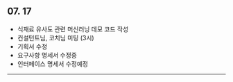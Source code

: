 
## 07. 17
- 식재료 유사도 관련 머신러닝 데모 코드 작성
- 컨설턴트님, 코치님 미팅 (3시)
- 기획서 수정
- 요구사항 명세서 수정중
- 인터페이스 명세서 수정예정

---
